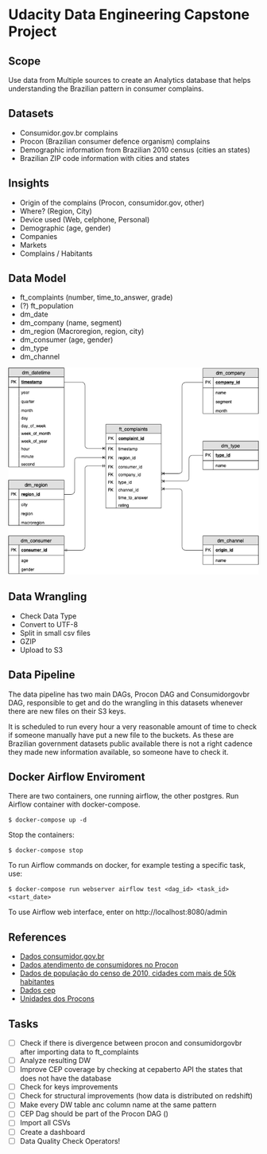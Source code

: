 # Udacity Data Engineering Capstone Project

## Scope

Use data from Multiple sources to create an Analytics database that 
helps understanding the Brazilian pattern in consumer complains.  

## Datasets

- Consumidor.gov.br complains
- Procon (Brazilian consumer defence organism) complains
- Demographic information from Brazilian 2010 census (cities an states)
- Brazilian ZIP code information with cities and states

## Insights

- Origin of the complains (Procon, consumidor.gov, other)
- Where? (Region, City)
- Device used (Web, celphone, Personal)
- Demographic (age, gender)
- Companies
- Markets
- Complains / Habitants

## Data Model 

- ft_complaints (number, time_to_answer, grade)
- (?) ft_population
- dm_date
- dm_company (name, segment)
- dm_region (Macroregion, region, city)
- dm_consumer (age, gender)
- dm_type
- dm_channel

![ERM](etc/brazilian-consumer-complaints-erm.png)

## Data Wrangling

- Check Data Type
- Convert to UTF-8
- Split in small csv files
- GZIP
- Upload to S3

## Data Pipeline

The data pipeline has two main DAGs, Procon DAG and Consumidorgovbr DAG,
responsible to get and do the wrangling in this datasets whenever there 
are new files on their S3 keys.

It is scheduled to run every hour a very reasonable amount of time to
check if someone manually have put a new file to the buckets. As 
these are Brazilian government datasets public available there is not
a right cadence they made new information available, so someone have to 
check it.   

## Docker Airflow Enviroment 

There are two containers, one running airflow, the other postgres.
Run Airflow container with docker-compose.

```commandline
$ docker-compose up -d
```

Stop the containers:

```commandline
$ docker-compose stop
```

To run Airflow commands on docker, for example testing a 
specific task, use:

```commandline
$ docker-compose run webserver airflow test <dag_id> <task_id> <start_date>
```

To use Airflow web interface, enter on http://localhost:8080/admin

## References

- [Dados consumidor.gov.br](http://dados.gov.br/dataset/reclamacoes-do-consumidor-gov-br1)
- [Dados atendimento de consumidores no Procon](http://dados.gov.br/dataset/atendimentos-de-consumidores-nos-procons-sindec1)
- [Dados de população do censo de 2010, cidades com mais de 50k habitantes](https://ww2.ibge.gov.br/home/estatistica/populacao/censo2010/sinopse/sinopse_tab_brasil_zip.shtm)
- [Dados cep](http://cepaberto.com)
- [Unidades dos Procons](http://dados.gov.br/dataset/unidades-dos-procons1)

## Tasks

- [ ] Check if there is divergence between procon and consumidorgovbr
after importing data to ft_complaints
- [ ] Analyze resulting DW
- [ ] Improve CEP coverage by checking at cepaberto API the states that 
does not have the database
- [ ] Check for keys improvements
- [ ] Check for structural improvements (how data is distributed on redshift)
- [ ] Make every DW table anc column name at the same pattern
- [ ] CEP Dag should be part of the Procon DAG ()
- [ ] Import all CSVs
- [ ] Create a dashboard
- [ ] Data Quality Check Operators!
